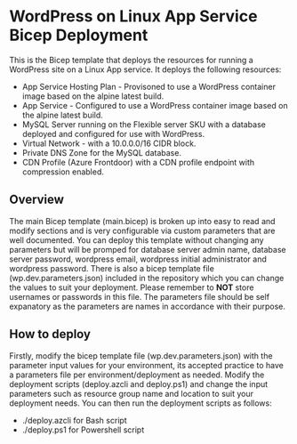 # WordPress on Linux App Service Bicep Deployment

This is the Bicep template that deploys the resources for running a WordPress site on a Linux App service.
It deploys the following resources:
* App Service Hosting Plan - Provisoned to use a WordPress container image based on the alpine latest build.
* App Service - Configured to use a WordPress container image based on the alpine latest build.
* MySQL Server running on the Flexible server SKU with a database deployed and configured for use with WordPress.
* Virtual Network - with a 10.0.0.0/16 CIDR block.
* Private DNS Zone for the MySQL database.
* CDN Profile (Azure Frontdoor) with a CDN profile endpoint with compression enabled.


## Overview
The main Bicep template (main.bicep) is broken up into easy to read and modify sections and is very configurable via custom parameters that are well documented. You can deploy this template without changing any parameters but will be promped for database server admin name, database server password, wordpress email, wordpress initial administrator and wordpress password.
There is also a bicep template file (wp.dev.parameters.json) included in the repository which you can change the values to suit your deployment. Please remember to **NOT** store usernames or passwords in this file. The parameters file should be self expanatory as the parameters are names in accordance with their purpose.

## How to deploy
Firstly, modify the bicep template file (wp.dev.parameters.json) with the parameter input values for your environment, its accepted practice to have a parameters file per environment/deployment as needed.
Modify the deployment scripts (deploy.azcli and deploy.ps1) and change the input parameters such as resource group name and location to suit your deployment needs.
You can then run the deployment scripts as follows:
* ./deploy.azcli for Bash script
* ./deploy.ps1 for Powershell script